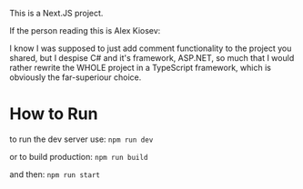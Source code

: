 This is a Next.JS project.

If the person reading this is Alex Kiosev:

I know I was supposed to just add comment functionality to the
project you shared, but I despise C# and it's framework, ASP.NET,
so much that I would rather rewrite the WHOLE project in a
TypeScript framework, which is obviously the far-superiour choice.

# How to Run

to run the dev server use:
`npm run dev`

or to build production:
`npm run build`

and then:
`npm run start`
